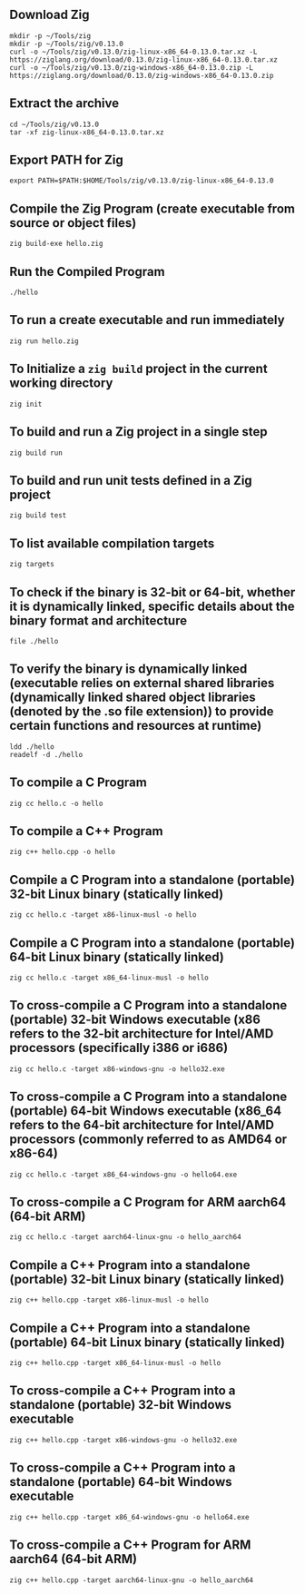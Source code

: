 ## Download Zig
    mkdir -p ~/Tools/zig
    mkdir -p ~/Tools/zig/v0.13.0
    curl -o ~/Tools/zig/v0.13.0/zig-linux-x86_64-0.13.0.tar.xz -L https://ziglang.org/download/0.13.0/zig-linux-x86_64-0.13.0.tar.xz
    curl -o ~/Tools/zig/v0.13.0/zig-windows-x86_64-0.13.0.zip -L https://ziglang.org/download/0.13.0/zig-windows-x86_64-0.13.0.zip

## Extract the archive
    cd ~/Tools/zig/v0.13.0
    tar -xf zig-linux-x86_64-0.13.0.tar.xz

## Export PATH for Zig
    export PATH=$PATH:$HOME/Tools/zig/v0.13.0/zig-linux-x86_64-0.13.0

## Compile the Zig Program (create executable from source or object files)
    zig build-exe hello.zig

## Run the Compiled Program
    ./hello

## To run a create executable and run immediately
    zig run hello.zig

## To Initialize a `zig build` project in the current working directory
    zig init

## To build and run a Zig project in a single step
    zig build run

## To build and run unit tests defined in a Zig project
    zig build test

## To list available compilation targets
    zig targets

## To check if the binary is 32-bit or 64-bit, whether it is dynamically linked, specific details about the binary format and architecture
    file ./hello

## To verify the binary is dynamically linked (executable relies on external shared libraries (dynamically linked shared object libraries (denoted by the .so file extension)) to provide certain functions and resources at runtime)
    ldd ./hello
    readelf -d ./hello

## To compile a C Program
    zig cc hello.c -o hello

## To compile a C++ Program
    zig c++ hello.cpp -o hello

## Compile a C Program into a standalone (portable) 32-bit Linux binary (statically linked)
    zig cc hello.c -target x86-linux-musl -o hello

## Compile a C Program into a standalone (portable) 64-bit Linux binary (statically linked)
    zig cc hello.c -target x86_64-linux-musl -o hello

## To cross-compile a C Program into a standalone (portable) 32-bit Windows executable (x86 refers to the 32-bit architecture for Intel/AMD processors (specifically i386 or i686)
    zig cc hello.c -target x86-windows-gnu -o hello32.exe

## To cross-compile a C Program into a standalone (portable) 64-bit Windows executable (x86_64 refers to the 64-bit architecture for Intel/AMD processors (commonly referred to as AMD64 or x86-64)
    zig cc hello.c -target x86_64-windows-gnu -o hello64.exe

## To cross-compile a C Program for ARM aarch64 (64-bit ARM)
    zig cc hello.c -target aarch64-linux-gnu -o hello_aarch64

## Compile a C++ Program into a standalone (portable) 32-bit Linux binary (statically linked)
    zig c++ hello.cpp -target x86-linux-musl -o hello

## Compile a C++ Program into a standalone (portable) 64-bit Linux binary (statically linked)
    zig c++ hello.cpp -target x86_64-linux-musl -o hello

## To cross-compile a C++ Program into a standalone (portable) 32-bit Windows executable
    zig c++ hello.cpp -target x86-windows-gnu -o hello32.exe

## To cross-compile a C++ Program into a standalone (portable) 64-bit Windows executable
    zig c++ hello.cpp -target x86_64-windows-gnu -o hello64.exe

## To cross-compile a C++ Program for ARM aarch64 (64-bit ARM)
    zig c++ hello.cpp -target aarch64-linux-gnu -o hello_aarch64

